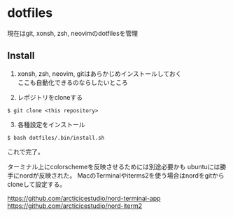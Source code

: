 # dotfiles
現在はgit, xonsh, zsh, neovimのdotfilesを管理

## Install

1. xonsh, zsh, neovim, gitはあらかじめインストールしておく  
ここも自動化できるのならしたいところ

2. レポジトリをcloneする
```
$ git clone <this repository>
```

3. 各種設定をインストール
```
$ bash dotfiles/.bin/install.sh
```
これで完了。

ターミナル上にcolorschemeを反映させるためには別途必要かも
ubuntuには勝手にnordが反映された。
MacのTerminalやiterms2を使う場合はnordをgitからcloneして設定する。

https://github.com/arcticicestudio/nord-terminal-app
https://github.com/arcticicestudio/nord-iterm2 
